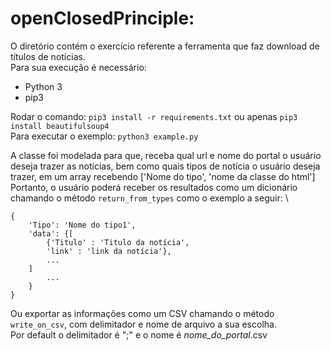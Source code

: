 # openClosedPrinciple:
O diretório contém o exercício referente a ferramenta que faz download de títulos de notícias.\
Para sua execução é necessário:
- Python 3
- pip3

Rodar o comando: `pip3 install -r requirements.txt` ou apenas `pip3 install beautifulsoup4` \
Para executar o exemplo: `python3 example.py`

A classe foi modelada para que, receba qual url e nome do portal o usuário deseja trazer as notícias, bem como quais tipos de notícia o usuário deseja trazer, em um array recebendo ['Nome do tipo', 'nome da classe do html']\
Portanto, o usuário poderá receber os resultados como um dicionário chamando o método `return_from_types` como o exemplo a seguir: \ 
```
{
    'Tipo': 'Nome do tipo1',
    'data': {[
        {'Titulo' : 'Titulo da notícia',
        'link' : 'link da notícia'},
        ...
    ]
        ...
    }
}
```
Ou exportar as informações como um CSV chamando o método `write_on_csv`, com delimitador e nome de arquivo a sua escolha. \
Por default o delimitador é ";" e o nome é _nome_do_portal_.csv




